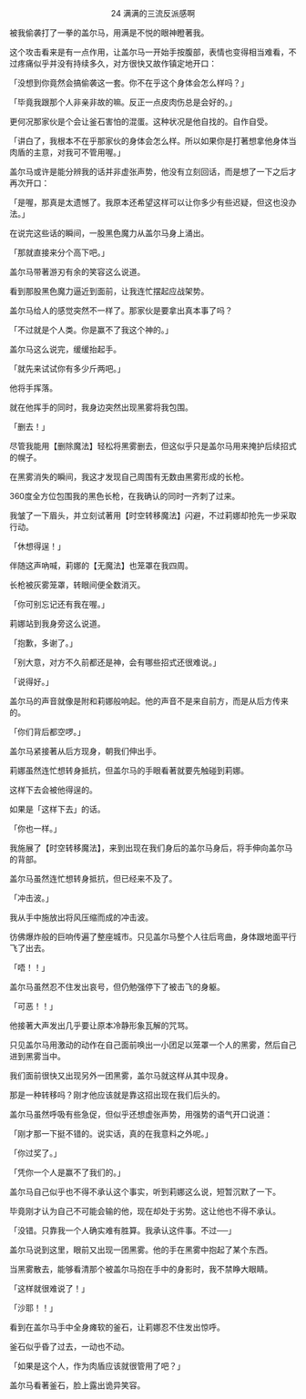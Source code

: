 <p align="center">24 满满的三流反派感啊</p>

被我偷袭打了一拳的盖尔马，用满是不悦的眼神瞪著我。

这个攻击看来是有一点作用，让盖尔马一开始手按腹部，表情也变得相当难看，不过疼痛似乎并没有持续多久，对方很快又故作镇定地开口：

「没想到你竟然会搞偷袭这一套。你不在乎这个身体会怎么样吗？」

「毕竟我跟那个人非亲非故的嘛。反正一点皮肉伤总是会好的。」

更何况那家伙是个会让釜石害怕的混蛋。这种状况是他自找的。自作自受。

「讲白了，我根本不在乎那家伙的身体会怎么样。所以如果你是打著想拿他身体当肉盾的主意，对我可不管用喔。」

盖尔马或许是能分辨我的话并非虚张声势，他没有立刻回话，而是想了一下之后才再次开口：

「是喔，那真是太遗憾了。我原本还希望这样可以让你多少有些迟疑，但这也没办法。」

在说完这些话的瞬间，一股黑色魔力从盖尔马身上涌出。

「那就直接来分个高下吧。」

盖尔马带著游刃有余的笑容这么说道。

看到那股黑色魔力逼近到面前，让我连忙摆起应战架势。

盖尔马给人的感觉突然不一样了。那家伙是要拿出真本事了吗？

「不过就是个人类。你是赢不了我这个神的。」

盖尔马这么说完，缓缓抬起手。

「就先来试试你有多少斤两吧。」

他将手挥落。

就在他挥手的同时，我身边突然出现黑雾将我包围。

「删去！」

尽管我能用【删除魔法】轻松将黑雾删去，但这似乎只是盖尔马用来掩护后续招式的幌子。

在黑雾消失的瞬间，我这才发现自己周围有无数由黑雾形成的长枪。

360度全方位包围我的黑色长枪，在我确认的同时一齐刺了过来。

我皱了一下眉头，并立刻试著用【时空转移魔法】闪避，不过莉娜却抢先一步采取行动。

「休想得逞！」

伴随这声吶喊，莉娜的【无魔法】也笼罩在我四周。

长枪被灰雾笼罩，转眼间便全数消灭。

「你可别忘记还有我在喔。」

莉娜站到我身旁这么说道。

「抱歉，多谢了。」

「别大意，对方不久前都还是神，会有哪些招式还很难说。」

「说得好。」

盖尔马的声音就像是附和莉娜般响起。他的声音不是来自前方，而是从后方传来的。

「你们背后都空啰。」

盖尔马紧接著从后方现身，朝我们伸出手。

莉娜虽然连忙想转身抵抗，但盖尔马的手眼看著就要先触碰到莉娜。

这样下去会被他得逞的。

如果是「这样下去」的话。

「你也一样。」

我施展了【时空转移魔法】，来到出现在我们身后的盖尔马身后，将手伸向盖尔马的背部。

盖尔马虽然连忙想转身抵抗，但已经来不及了。

「冲击波。」

我从手中施放出将风压缩而成的冲击波。

彷佛爆炸般的巨响传遍了整座城市。只见盖尔马整个人往后弯曲，身体跟地面平行飞了出去。

「唔！！」

盖尔马虽然忍不住发出哀号，但仍勉强停下了被击飞的身躯。

「可恶！！」

他接著大声发出几乎要让原本冷静形象瓦解的咒骂。

只见盖尔马用激动的动作在自己面前唤出一小团足以笼罩一个人的黑雾，然后自己进到黑雾当中。

我们面前很快又出现另外一团黑雾，盖尔马就这样从其中现身。

那是一种转移吗？刚才他应该就是靠这招出现在我们后头的。

盖尔马虽然呼吸有些急促，但似乎还想虚张声势，用强势的语气开口说道：

「刚才那一下挺不错的。说实话，真的在我意料之外呢。」

「你过奖了。」

「凭你一个人是赢不了我们的。」

盖尔马自己似乎也不得不承认这个事实，听到莉娜这么说，短暂沉默了一下。

毕竟刚才认为自己不可能会输的他，现在却处于劣势。这让他也不得不承认。

「没错。只靠我一个人确实难有胜算。我承认这件事。不过──」

盖尔马说到这里，眼前又出现一团黑雾。他的手在黑雾中抱起了某个东西。

当黑雾散去，能够看清那个被盖尔马抱在手中的身影时，我不禁睁大眼睛。

「这样就很难说了！」

「沙耶！！」

看到在盖尔马手中全身瘫软的釜石，让莉娜忍不住发出惊呼。

釜石似乎昏了过去，一动也不动。

「如果是这个人，作为肉盾应该就很管用了吧？」

盖尔马看著釜石，脸上露出诡异笑容。

